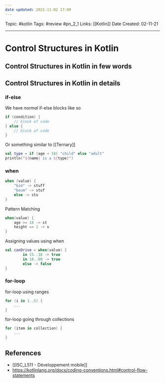 ```yaml
---
date updated: 2021-11-02 17:09
---
```


Topic: #kotlin
Tags: #review #pn_2_1
Links: [[Kotlin]]
Date Created: 02-11-21

---

# Control Structures in Kotlin

## Control Structures in Kotlin in few words

## Control Structures in Kotlin in details

### if-else

We have _normal_ if-else blocks like so

```kotlin
if (condition) {
	// block of code
} else {
	// block of code
}
```

Or something similar to [[Ternary]]

```kotlin
val type = if (age < 18) "child" else "adult"
println("${name} is a ${type}")
```

### when

```kotlin
when (value) {
	"bim" -> stuff
	"boum" -> stuf
	else -> stu
}
```

Pattern Matching

```kotlin
when(value) {
	age >= 18 -> st
	height == 1 -> s
}
```

Assigning values using when

```kotlin
val canDrive = when(value) {
		in 15..18 -> true
		in 18..80 -> true
		else -> false
}
```

### for-loop

for-loop using ranges

```kotlin
for (i in 1..5) {
	...
}
```

for-loop going through collections

```kotlin
for (item in collection) {
	...
}
```

## References

- [[ISC_L511 - Développement mobile]]
- <https://kotlinlang.org/docs/coding-conventions.html#control-flow-statements>
